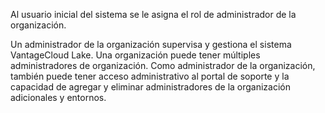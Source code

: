Al usuario inicial del sistema se le asigna el rol de administrador de la organización.

Un administrador de la organización supervisa y gestiona el sistema VantageCloud Lake. Una organización puede tener múltiples administradores de organización. Como administrador de la organización, también puede tener acceso administrativo al portal de soporte y la capacidad de agregar y eliminar administradores de la organización adicionales y entornos.

